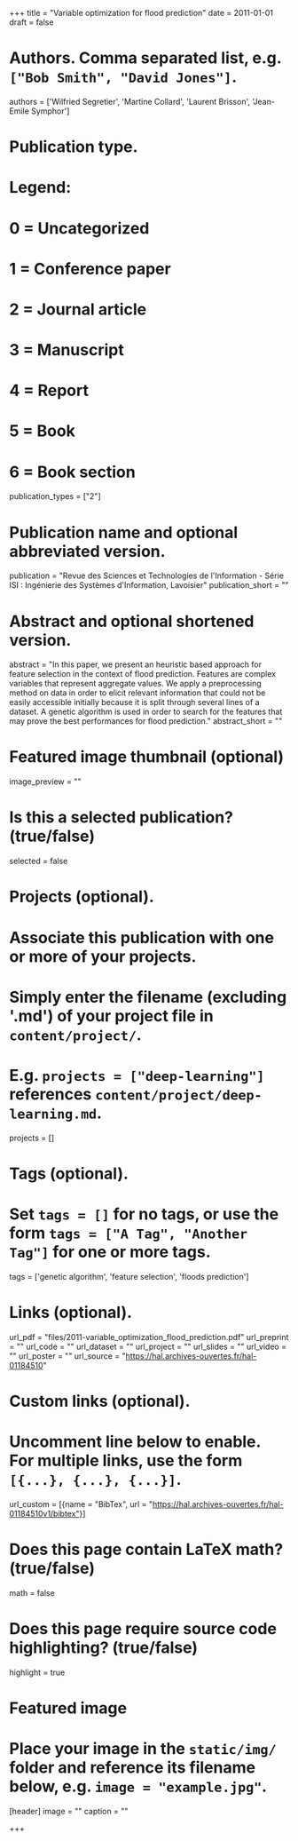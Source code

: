 +++
title = "Variable optimization for flood prediction"
date = 2011-01-01
draft = false

# Authors. Comma separated list, e.g. `["Bob Smith", "David Jones"]`.
authors = ['Wilfried Segretier', 'Martine Collard', 'Laurent Brisson', 'Jean-Emile Symphor']

# Publication type.
# Legend:
# 0 = Uncategorized
# 1 = Conference paper
# 2 = Journal article
# 3 = Manuscript
# 4 = Report
# 5 = Book
# 6 = Book section
publication_types = ["2"]

# Publication name and optional abbreviated version.
publication = "Revue des Sciences et Technologies de l'Information - Série ISI : Ingénierie des Systèmes d'Information, Lavoisier"
publication_short = ""

# Abstract and optional shortened version.
abstract = "In this paper, we present an heuristic based approach for feature selection in the context of flood prediction. Features are complex variables that represent aggregate values. We apply a preprocessing method on data in order to elicit relevant information that could not be easily accessible initially because it is split through several lines of a dataset. A genetic algorithm is used in order to search for the features that may prove the best performances for flood prediction."
abstract_short = ""

# Featured image thumbnail (optional)
image_preview = ""

# Is this a selected publication? (true/false)
selected = false

# Projects (optional).
#   Associate this publication with one or more of your projects.
#   Simply enter the filename (excluding '.md') of your project file in `content/project/`.
#   E.g. `projects = ["deep-learning"]` references `content/project/deep-learning.md`.
projects = []

# Tags (optional).
#   Set `tags = []` for no tags, or use the form `tags = ["A Tag", "Another Tag"]` for one or more tags.
tags = ['genetic algorithm', 'feature selection', 'floods prediction']

# Links (optional).
url_pdf = "files/2011-variable_optimization_flood_prediction.pdf"
url_preprint = ""
url_code = ""
url_dataset = ""
url_project = ""
url_slides = ""
url_video = ""
url_poster = ""
url_source = "https://hal.archives-ouvertes.fr/hal-01184510"

# Custom links (optional).
#   Uncomment line below to enable. For multiple links, use the form `[{...}, {...}, {...}]`.
url_custom = [{name = "BibTex", url = "https://hal.archives-ouvertes.fr/hal-01184510v1/bibtex"}]

# Does this page contain LaTeX math? (true/false)
math = false

# Does this page require source code highlighting? (true/false)
highlight = true

# Featured image
# Place your image in the `static/img/` folder and reference its filename below, e.g. `image = "example.jpg"`.
[header]
image = ""
caption = ""

+++
